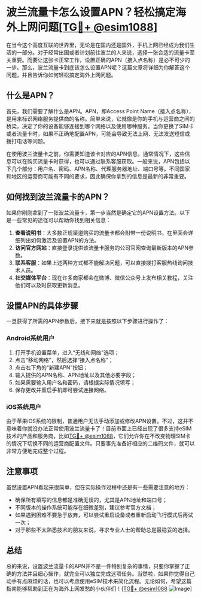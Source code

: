 # 波兰流量卡怎么设置APN？轻松搞定海外上网问题[[TG💪+ @esim1088](https://t.me/s/esim1088)]

在当今这个高度互联的世界里，无论是在国内还是国外，手机上网已经成为我们生活的一部分。对于经常出国或者计划前往波兰的人来说，选择一张合适的流量卡至关重要。而要让这张卡正常工作，设置正确的APN（接入点名称）是必不可少的一步。那么，波兰流量卡到底该怎么设置APN呢？这篇文章将详细为你解答这个问题，并且告诉你如何轻松搞定海外上网问题。

## 什么是APN？

首先，我们需要了解什么是APN。APN，即Access Point Name（接入点名称），是用来标识网络服务提供商的名称。简单来说，它就像是你的手机与运营商之间的桥梁，决定了你的设备能够连接到哪个网络以及使用哪种服务。当你更换了SIM卡或者流量卡时，如果不正确地配置APN，可能会导致无法上网、无法发送短信或拨打电话等问题。

在使用波兰流量卡之前，你需要知道该卡对应的APN信息。通常情况下，这些信息可以在购买流量卡时获得，也可以通过联系客服获取。一般来说，APN包括以下几个部分：用户名、密码、APN名称、代理服务器地址、端口号等。不同国家和地区的运营商可能有不同的要求，因此确保你拿到的信息是最新的非常重要。

## 如何找到波兰流量卡的APN？

如果你刚刚拿到了一张波兰流量卡，第一步当然是确定它的APN设置方法。以下是一些常见的途径可以帮助你找到相关信息：

1. **查看说明书**：大多数正规渠道购买的流量卡都会附带一份说明书，在里面会详细列出如何激活及设置APN的方法。
2. **访问官方网站**：直接登录提供该流量卡服务的公司官网查询最新版本的APN参数。
3. **联系客服**：如果上述两种方式都不能解决问题，可以直接拨打客服热线询问技术人员。
4. **社交媒体平台**：现在许多商家都会在微博、微信公众号上发布相关教程，关注他们可以及时获取更新消息。

## 设置APN的具体步骤

一旦获得了所需的APN参数后，接下来就是按照以下步骤进行操作了：

### Android系统用户
1. 打开手机设置菜单，进入“无线和网络”选项；
2. 点击“移动网络”，然后选择“接入点名称”；
3. 点击右下角的“新建APN”按钮；
4. 输入提供的APN名称、APN地址以及其他必要字段；
5. 如果需要输入用户名和密码，请根据实际情况填写；
6. 保存更改并重启手机即可尝试连接网络。

### iOS系统用户
由于苹果iOS系统的限制，普通用户无法手动添加或修改APN设置。不过，这并不意味着你就没办法正常使用波兰流量卡了！目前市面上已经出现了很多支持eSIM技术的产品和服务商，比如[TG💪+ @esim1088](https://t.me/s/esim1088)，它们允许你在不改变物理SIM卡的情况下切换不同的运营商配置文件。只要事先准备好相应的二维码文件，就可以非常方便地完成整个过程。

## 注意事项

虽然设置APN看起来很简单，但在实际操作过程中还是有一些需要注意的地方：

- 确保所有填写的信息都是准确无误的，尤其是APN地址和端口号；
- 不同版本的操作系统可能存在细微差别，建议参考官方文档；
- 如果遇到困难不要急于放弃，可以尝试重启设备或者重新启动飞行模式后再试一次；
- 对于那些不太熟悉技术的朋友来说，寻求专业人士的帮助总是最稳妥的选择。

## 总结

总的来说，设置波兰流量卡的APN并不是一件特别复杂的事情，只要你掌握了正确的方法并且细心操作，就完全可以独立完成这项任务。当然啦，如果你觉得自己动手有点麻烦的话，也可以考虑使用eSIM技术来简化流程。无论如何，希望这篇指南能够帮助到正在为海外上网发愁的小伙伴们！[[TG💪+ @esim1088](https://t.me/s/esim1088) ![Image](https://i.postimg.cc/4NQfJmqS/Snipaste-2025-05-13-00-14-12.png)]